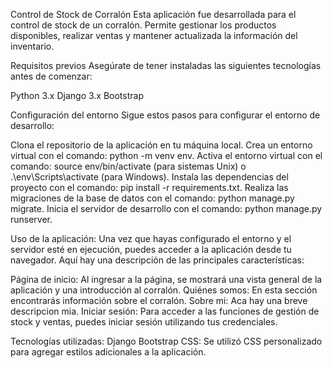
Control de Stock de Corralón
Esta aplicación fue desarrollada para el control de stock de un corralón. Permite gestionar los productos disponibles, realizar ventas y mantener actualizada la información del inventario.

Requisitos previos
Asegúrate de tener instaladas las siguientes tecnologías antes de comenzar:

Python 3.x
Django 3.x
Bootstrap

Configuración del entorno
Sigue estos pasos para configurar el entorno de desarrollo:

Clona el repositorio de la aplicación en tu máquina local.
Crea un entorno virtual con el comando: python -m venv env.
Activa el entorno virtual con el comando: source env/bin/activate (para sistemas Unix) o .\env\Scripts\activate (para Windows).
Instala las dependencias del proyecto con el comando: pip install -r requirements.txt.
Realiza las migraciones de la base de datos con el comando: python manage.py migrate.
Inicia el servidor de desarrollo con el comando: python manage.py runserver.

Uso de la aplicación:
Una vez que hayas configurado el entorno y el servidor esté en ejecución, puedes acceder a la aplicación desde tu navegador. Aquí hay una descripción de las principales características:

Página de inicio: Al ingresar a la página, se mostrará una vista general de la aplicación y una introducción al corralón.
Quiénes somos: En esta sección encontrarás información sobre el corralón.
Sobre mi: Aca hay una breve descripcion mia. 
Iniciar sesión: Para acceder a las funciones de gestión de stock y ventas, puedes iniciar sesión utilizando tus credenciales.

Tecnologías utilizadas:
Django
Bootstrap
CSS: Se utilizó CSS personalizado para agregar estilos adicionales a la aplicación.

